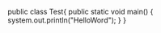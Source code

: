 public class Test{
    public static void main()
   {
      system.out.println("HelloWord");
   }
}
